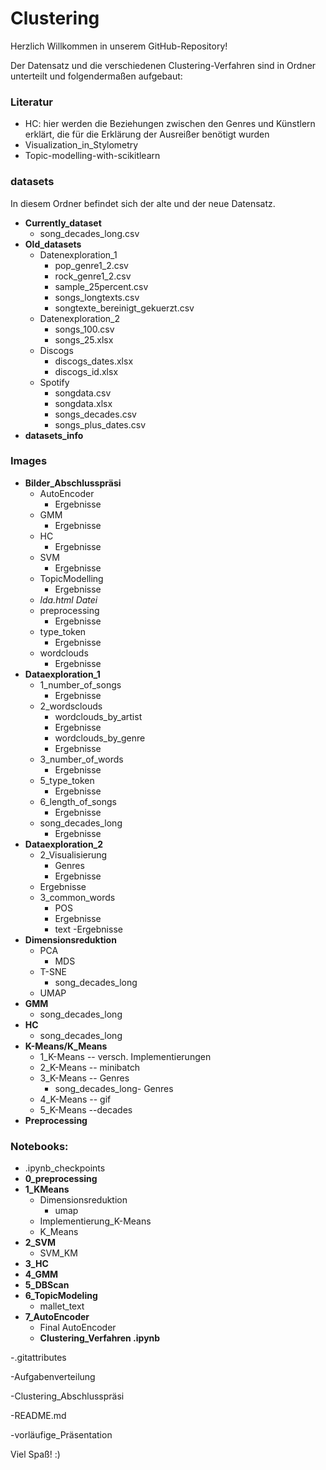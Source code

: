 # Clustering


Herzlich Willkommen in unserem GitHub-Repository!

Der Datensatz und die verschiedenen Clustering-Verfahren sind in Ordner unterteilt und folgendermaßen aufgebaut:

### **Literatur**
-	HC: hier werden die Beziehungen zwischen den Genres und Künstlern erklärt, die für die Erklärung der Ausreißer benötigt wurden
-	Visualization_in_Stylometry
-	Topic-modelling-with-scikitlearn

### **datasets**
In diesem Ordner befindet sich der alte und der neue Datensatz.

- **Currently_dataset** 
    - song_decades_long.csv
-	**Old_datasets**
    - Datenexploration_1
      -	pop_genre1_2.csv 
      - rock_genre1_2.csv 
      - sample_25percent.csv 
      - songs_longtexts.csv 
      - songtexte_bereinigt_gekuerzt.csv 
    - Datenexploration_2
      -	songs_100.csv 
      - songs_25.xlsx 
    - Discogs
      - discogs_dates.xlsx 
      -	discogs_id.xlsx 
     - Spotify
        - songdata.csv 
        - songdata.xlsx 
        - songs_decades.csv 
        - songs_plus_dates.csv  
- **datasets_info**

### **Images** 
-	**Bilder_Abschlusspräsi** 
    - AutoEncoder 
    	- Ergebnisse
    - GMM 
    	- Ergebnisse
    - HC
    	- Ergebnisse
    - SVM
    	- Ergebnisse
    - TopicModelling
    	- Ergebnisse
	- *lda.html Datei*
    - preprocessing 
    	- Ergebnisse
    - type_token
    	- Ergebnisse
    - wordclouds 
    	- Ergebnisse
 - **Dataexploration_1** 
    - 1_number_of_songs 
    	- Ergebnisse
    - 2_wordsclouds 
        - wordclouds_by_artist 
	  	- Ergebnisse
        - wordclouds_by_genre 
		 - Ergebnisse 
    - 3_number_of_words 
    	- Ergebnisse
    - 5_type_token 
    	- Ergebnisse
    - 6_length_of_songs
    	- Ergebnisse
    - song_decades_long 
    	- Ergebnisse
- **Dataexploration_2** 
    - 2_Visualisierung 
         - Genres
	 	- Ergebnisse 
	 - Ergebnisse 
    - 3_common_words 
        - POS 
		- Ergebnisse
        - text 
		-Ergebnisse
- **Dimensionsreduktion**
    - PCA 
        - MDS
    - T-SNE 
        - song_decades_long
    - UMAP 
- **GMM** 
    - song_decades_long
- **HC** 
    - song_decades_long
- **K-Means/K_Means** 
    - 1_K-Means -- versch. Implementierungen 
    - 2_K-Means -- minibatch 
    - 3_K-Means -- Genres
        - song_decades_long- Genres 
    - 4_K-Means -- gif 
    - 5_K-Means --decades 
- **Preprocessing** 

### **Notebooks**: 
- .ipynb_checkpoints 
- **0_preprocessing** 
- **1_KMeans** 
    - Dimensionsreduktion 
         - umap
    - Implementierung_K-Means 
    - K_Means 
- **2_SVM** 
    - SVM_KM 
- **3_HC** 
- **4_GMM**
- **5_DBScan** 
- **6_TopicModeling**
   	 - mallet_text
- **7_AutoEncoder**
	 - Final AutoEncoder 
	 - **Clustering_Verfahren .ipynb** 


-.gitattributes

-Aufgabenverteilung

-Clustering_Abschlusspräsi

-README.md

-vorläufige_Präsentation
 

Viel Spaß! :) 


